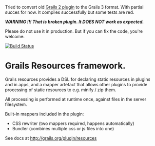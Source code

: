 Tried to convert old [Grails 2 plugin](https://github.com/grails-plugins/grails-resources) to the Grails 3 format.
With partial succes for now.
It compiles successfully but some tests are red.

***WARNING !!! That is broken plugin. It DOES NOT work as expected.***

Please do not use it in production.
But if you can fix the code, you're welcome.


[![Build Status](https://api.travis-ci.org/gpc/grails-mail.png)](https://travis-ci.org/wwarlock/grails3-resources)

Grails Resources framework.
===========================

Grails resources provides a DSL for declaring static resources in plugins and in apps, and a mapper artefact that allows other plugins to provide processing of static resources to e.g. minify / zip them.

All processing is performed at runtime once, against files in the server filesystem.

Built-in mappers included in the plugin:

* CSS rewriter (two mappers required, happens automatically)
* Bundler (combines multiple css or js files into one)

See docs at http://grails.org/plugin/resources
